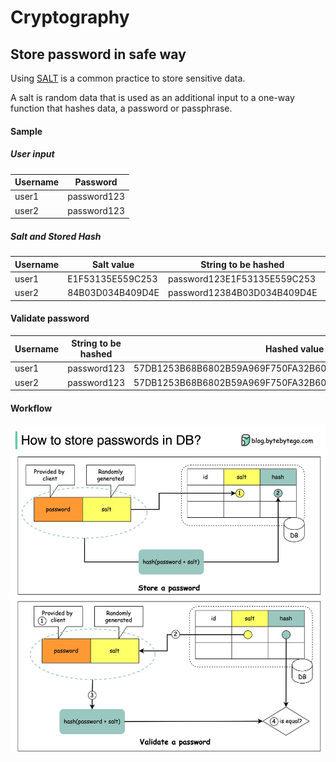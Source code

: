 # Cryptography

## Store password in safe way

Using [SALT](https://en.wikipedia.org/wiki/Salt_(cryptography)) is a common practice to store sensitive data. 

A salt is random data that is used as an additional input to a one-way function that hashes data, a password or passphrase.

#### Sample

##### User input
Username  |	Password
--------- | ---------
user1	| password123
user2 |	password123

##### Salt and Stored Hash

Username | Salt value	| String to be hashed	 | Hashed value = SHA256 (Password + Salt value)
--------- | --------- | --------- | ---------
user1	| E1F53135E559C253	| password123E1F53135E559C253	| 72AE25495A7981C40622D49F9A52E4F1565C90F048F59027BD9C8C8900D5C3D8
user2	| 84B03D034B409D4E	| password12384B03D034B409D4E	| B4B6603ABC670967E99C7E7F1389E40CD16E78AD38EB1468EC2AA1E62B8BED3A

#### Validate password


Username | String to be hashed	| Hashed value = SHA256
--------- | --------- | ---------
user1	| password123	| 57DB1253B68B6802B59A969F750FA32B60CB5CC8A3CB19B87DAC28F541DC4E2A
user2	| password123	| 57DB1253B68B6802B59A969F750FA32B60CB5CC8A3CB19B87DAC28F541DC4E2A


#### Workflow

![](https://raw.githubusercontent.com/GarfieldZHU/Aloha.zone.io/master/Crypto/.assets/store_pwd.jpeg)
